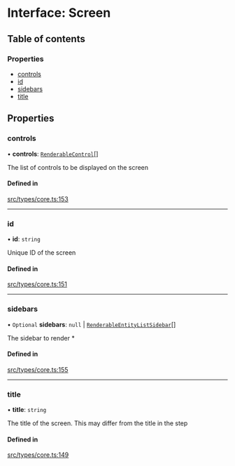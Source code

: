 # Interface: Screen

## Table of contents

### Properties

- [controls](../wiki/Screen#controls)
- [id](../wiki/Screen#id)
- [sidebars](../wiki/Screen#sidebars)
- [title](../wiki/Screen#title)

## Properties

### controls

• **controls**: [`RenderableControl`](../wiki/Exports#renderablecontrol)[]

The list of controls to be displayed on the screen

#### Defined in

[src/types/core.ts:153](https://github.com/decisively-io/interview-sdk/blob/77d32c1ca407f93925481973bd6e1fbe32ee8c59/src/types/core.ts#L153)

___

### id

• **id**: `string`

Unique ID of the screen

#### Defined in

[src/types/core.ts:151](https://github.com/decisively-io/interview-sdk/blob/77d32c1ca407f93925481973bd6e1fbe32ee8c59/src/types/core.ts#L151)

___

### sidebars

• `Optional` **sidebars**: ``null`` \| [`RenderableEntityListSidebar`](../wiki/Exports#renderableentitylistsidebar)[]

The sidebar to render *

#### Defined in

[src/types/core.ts:155](https://github.com/decisively-io/interview-sdk/blob/77d32c1ca407f93925481973bd6e1fbe32ee8c59/src/types/core.ts#L155)

___

### title

• **title**: `string`

The title of the screen. This may differ from the title in the step

#### Defined in

[src/types/core.ts:149](https://github.com/decisively-io/interview-sdk/blob/77d32c1ca407f93925481973bd6e1fbe32ee8c59/src/types/core.ts#L149)
